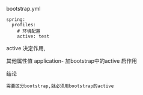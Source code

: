 bootstrap.yml
```text
spring:
  profiles:
    # 环境配置
    active: test
```
active 决定作用,

其他属性值
application- 加bootstrap中的active 启作用


结论
```text
需要区分bootstrap,就必须用bootstrap的active
```
